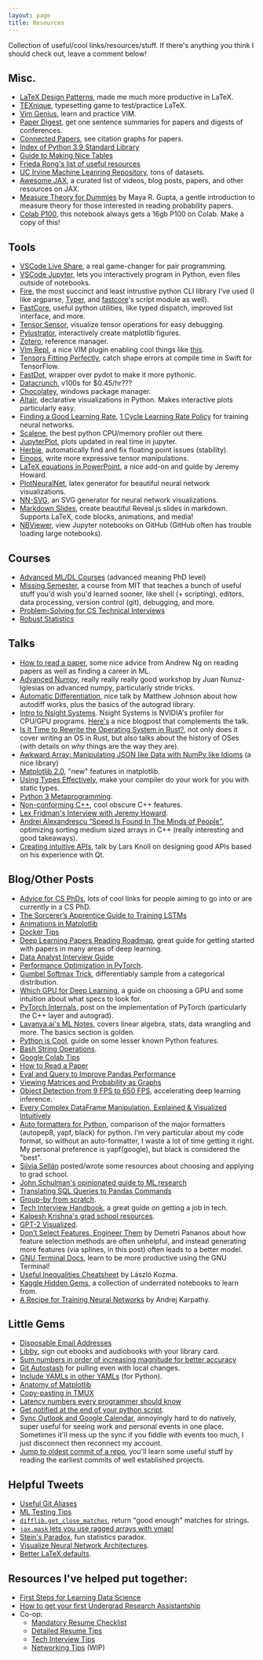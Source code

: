 ```yaml
---
layout: page
title: Resources
---
```


Collection of useful/cool links/resources/stuff. If there's anything you think I should check out, leave a comment below!

## Misc.
- [LaTeX Design Patterns](https://www.gleave.me/post/latex-design-patterns/), made me much more productive in LaTeX.
- [TEXnique](https://texnique.xyz/), typesetting game to test/practice LaTeX.
- [Vim Genius](http://www.vimgenius.com/), learn and practice VIM.
- [Paper Digest](https://www.paperdigest.org/), get one sentence summaries for papers and digests of conferences.
- [Connected Papers](https://www.connectedpapers.com/), see citation graphs for papers.
- [Index of Python 3.9 Standard Library](https://gist.github.com/jph00/d5981f649a83a754946964cf22322cb2)
- [Guide to Making Nice Tables](https://people.inf.ethz.ch/markusp/teaching/guides/guide-tables.pdf)
- [Frieda Rong's list of useful resources](https://dynalist.io/d/kA2h39HOsn9w2UrPBtRmRUdO)
- [UC Irvine Machine Leanring Repository](https://archive.ics.uci.edu/ml/index.php), tons of datasets.
- [Awesome JAX](https://github.com/n2cholas/awesome-jax), a curated list of videos, blog posts, papers, and other resources on JAX.
- [Measure Theory for Dummies](https://vannevar.ece.uw.edu/techsite/papers/documents/UWEETR-2006-0008.pdf) by Maya R. Gupta, a gentle introduction to measure theory for those interested in reading probability papers.
- [Colab P100](https://colab.research.google.com/drive/1D6krVG0PPJR2Je9g5eN_2h6JP73_NUXz), this notebook always gets a 16gb P100 on Colab. Make a copy of this!

## Tools
- [VSCode Live Share](https://code.visualstudio.com/blogs/2017/11/15/live-share), a real game-changer for pair programming.
- [VSCode Jupyter](https://code.visualstudio.com/docs/python/jupyter-support-py), lets you interactively program in Python, even files outside of notebooks.
- [Fire](https://github.com/google/python-fire), the most succinct and least intrustive python CLI library I've used (I like argparse, [Typer](https://typer.tiangolo.com/), and [fastcore](https://github.com/fastai/fastcore)'s script module as well).
- [FastCore](https://github.com/fastai/fastcore), useful python utilities, like typed dispatch, improved list interface, and more.
- [Tensor Sensor](https://explained.ai/tensor-sensor/index.html), visualize tensor operations for easy debugging.
- [Pylustrator](https://pylustrator.readthedocs.io/en/latest/), interactively create matplotlib figures.
- [Zotero](https://www.zotero.org/), reference manager.
- [Vim Repl](https://github.com/sillybun/vim-repl), a nice VIM plugin enabling cool things like [this](https://twitter.com/nicvadivelu/status/1226600113059045382).
- [Tensors Fitting Perfectly](https://github.com/google-research/swift-tfp), catch shape errors at compile time in Swift for TensorFlow.
- [FastDot](https://fastai.github.io/fastdot/), wrapper over pydot to make it more pythonic.
- [Datacrunch](https://course.fast.ai/start_datacrunch.html), v100s for $0.45/hr???
- [Chocolatey](https://chocolatey.org/docs/why), windows package manager.
- [Altair](https://altair-viz.github.io/gallery/index.html#interactive-charts), declarative visualizations in Python. Makes interactive plots particularly easy.
- [Finding a Good Learning Rate](https://sgugger.github.io/how-do-you-find-a-good-learning-rate.html), [1 Cycle Learning Rate Policy](https://sgugger.github.io/the-1cycle-policy.html#the-1cycle-policy) for training neural networks.
- [Scalene](https://github.com/emeryberger/scalene), the best python CPU/memory profiler out there.
- [JupyterPlot](https://lvwerra.github.io/jupyterplot/), plots updated in real time in jupyter.
- [Herbie](https://herbie.uwplse.org/), automatically find and fix floating point issues (stability).
- [Einops](https://arogozhnikov.github.io/einops/pytorch-examples.html), write more expressive tensor manipulations.
- [LaTeX equations in PowerPoint](https://www.fast.ai/2019/06/17/latex-ppt/), a nice add-on and guide by Jeremy Howard.
- [PlotNeuralNet](https://github.com/HarisIqbal88/PlotNeuralNet), latex generator for beautiful neural network visualizations.
- [NN-SVG](https://alexlenail.me/NN-SVG/LeNet.html), an SVG generator for neural network visualizations.
- [Markdown Slides](https://github.com/dadoomer/markdown-slides), create beautiful Reveal.js slides in markdown. Supports LaTeX, code blocks, animations, and media!
- [NBViewer](https://nbviewer.jupyter.org/), view Jupyter notebooks on GitHub (GitHub often has trouble loading large notebooks).

## Courses
- [Advanced ML/DL Courses](https://www.reddit.com/r/MachineLearning/comments/fdw0ax/d_advanced_courses_update/) (advanced meaning PhD level)
- [Missing Semester](https://missing.csail.mit.edu/), a course from MIT that teaches a bunch of useful stuff you'd wish you'd learned sooner, like shell (+ scripting), editors, data processing, version control (git), debugging, and more.
- [Problem-Solving for CS Technical Interviews](https://web.stanford.edu/class/cs9/)
- [Robust Statistics](https://youtu.be/txnftFoHHbo)

## Talks
- [How to read a paper](https://youtu.be/733m6qBH-jI), some nice advice from Andrew Ng on reading papers as well as finding a career in ML.
- [Advanced Numpy](https://youtu.be/cYugp9IN1-Q), really really really good workshop by Juan Nunuz-Iglesias on advanced numpy, particularly stride tricks.
- [Automatic Differentiation](http://videolectures.net/deeplearning2017_johnson_automatic_differentiation/), nice talk by Matthew Johnson about how autodiff works, plus the basics of the autograd library.
- [Intro to Nsight Systems](https://youtu.be/WA8C48FJi3c). Nsight Systems is NVIDIA's profiler for CPU/GPU programs.  [Here's](https://developer.nvidia.com/blog/nsight-systems-exposes-gpu-optimization/) a nice blogpost that complements the talk.
- [Is It Time to Rewrite the Operating System in Rust?](https://youtu.be/HgtRAbE1nBM), not only does it cover writing an OS in Rust, but also talks about the history of OSes (with details on _why_ things are the way they are).
- [Awkward Array: Manipulating JSON like Data with NumPy like Idioms](https://youtu.be/WlnUF3LRBj4) (a nice library)
- [Matplotlib 2.0](https://youtu.be/wwUIEflrTCk), "new" features in matplotlib.
- [Using Types Effectively](https://youtu.be/ojZbFIQSdl8), make your compiler do your work for you with static types.
- [Python 3 Metaprogramming](https://youtu.be/sPiWg5jSoZI).
- [Non-conforming C++](https://youtu.be/IAdLwUXRUvg), cool obscure C++ features.
- [Lex Fridman's Interview with Jeremy Howard](https://youtu.be/J6XcP4JOHmk).
- [Andrei Alexandrescu “Speed Is Found In The Minds of People"](https://youtu.be/FJJTYQYB1JQ), optimizing sorting medium sized arrays in C++ (really interesting and good takeaways).
- [Creating intuitive APIs](https://youtu.be/iVHDQagLsrg), talk by Lars Knoll on designing good APIs based on his experience with Qt.

## Blog/Other Posts
- [Advice for CS PhDs](https://phdadvice.carrd.co/), lots of cool links for people aiming to go into or are currently in a CS PhD.
- [The Sorcerer’s Apprentice Guide to Training LSTMs](https://www.niklasschmidinger.com/posts/2020-09-09-lstm-tricks/)
- [Animations in Matplotlib](https://www.kdnuggets.com/2019/05/animations-with-matplotlib.html)
- [Docker Tips](https://notes.hamel.dev/docs/docker/Docker-In-Action.html)
- [Deep Learning Papers Reading Roadmap](https://github.com/floodsung/Deep-Learning-Papers-Reading-Roadmap), great guide for getting started with papers in many areas of deep learning.
- [Data Analyst Interview Guide](https://www.notion.so/The-Data-Analyst-Interview-Guide-ede5f83551584950a040da9501dab248)
- [Performance Optimization in PyTorch](https://pytorch.org/tutorials/recipes/recipes/tuning_guide.html).
- [Gumbel Softmax Trick](https://anotherdatum.com/gumbel-gan.html), differentiably sample from a categorical distribution.
- [Which GPU for Deep Learning](https://timdettmers.com/2020/09/07/which-gpu-for-deep-learning/), a guide on choosing a GPU and some intuition about what specs to look for.
- [PyTorch Internals](http://blog.ezyang.com/2019/05/pytorch-internals/), post on the implementation of PyTorch (particularly the C++ layer and autograd).
- [Lavanya.ai's ML Notes](https://www.notion.so/lavanyaai/Lavanya-ai-d43ba856316e47ab98969ab4a613c629), covers linear algebra, stats, data wrangling and more. The basics section is golden.
- [Python is Cool](https://github.com/chiphuyen/python-is-cool), guide on some lesser known Python features.
- [Bash String Operations](https://wizardzines.com/comics/parameter-expansion/).
- [Google Colab Tips](https://amitness.com/2020/06/google-colaboratory-tips/)
- [How to Read a Paper](http://blizzard.cs.uwaterloo.ca/keshav/home/Papers/data/07/paper-reading.pdf)
- [Eval and Query to Improve Pandas Performance](https://jakevdp.github.io/PythonDataScienceHandbook/03.12-performance-eval-and-query.html)
- [Viewing Matrices and Probability as Graphs](https://www.math3ma.com/blog/matrices-probability-graphs)
- [Object Detection from 9 FPS to 650 FPS](https://paulbridger.com/posts/video_analytics_pipeline_tuning/), accelerating deep learning inference.
- [Every Complex DataFrame Manipulation, Explained & Visualized Intuitively](https://medium.com/analytics-vidhya/every-dataframe-manipulation-explained-visualized-intuitively-dbeea7a5529e)
- [Auto formatters for Python](https://medium.com/3yourmind/auto-formatters-for-python-8925065f9505), comparison of the major formatters (autopep8, yapf, black) for python. I'm very particular about my code format, so without an auto-formatter, I waste a lot of time getting it right. My personal preference is yapf(google), but black is considered the "best".
- [Silvia Sellán](http://dgp.toronto.edu/~sgsellan/) posted/wrote some resources about choosing and applying to grad school.
- [John Schulman's opinionated guide to ML research](http://joschu.net/blog/opinionated-guide-ml-research.html)
- [Translating SQL Queries to Pandas Commands](https://medium.com/jbennetcodes/how-to-rewrite-your-sql-queries-in-pandas-and-more-149d341fc53e)
- [Group-by from scratch](https://jakevdp.github.io/blog/2017/03/22/group-by-from-scratch/).
- [Tech Interview Handbook](https://yangshun.github.io/tech-interview-handbook/), a great guide on getting a job in tech.
- [Kalpesh Krishna's grad school resources](https://martiansideofthemoon.github.io/2018/05/29/grad-resources.html).
- [GPT-2 Visualized](http://jalammar.github.io/illustrated-gpt2/).
- [Don’t Select Features, Engineer Them](https://dpananos.github.io/posts/2020/12/blog-post-28/) by Demetri Pananos about how feature selection methods are often unhelpful, and instead generating more features (via splines, in this post) often leads to a better model.
- [GNU Terminal Docs](https://tiswww.case.edu/php/chet/readline/readline.html), learn to be more productive using the GNU Terminal!
- [Useful Inequalities Cheatsheet](http://www.lkozma.net/inequalities_cheat_sheet/) by László Kozma.
- [Kaggle Hidden Gems](https://www.kaggle.com/headsortails/hidden-gems-a-collection-of-underrated-notebooks#hidden-gems---the-complete-collection), a collection of underrated notebooks to learn from.
- [A Recipe for Training Neural Networks](http://karpathy.github.io/2019/04/25/recipe/) by Andrej Karpathy.

## Little Gems
- [Disposable Email Addresses](http://guerrillamail.com/inbox)
- [Libby](https://libbyapp.com/welcome), sign out ebooks and audiobooks with your library card.
- [Sum numbers in order of increasing magnitude for better accuracy](https://twitter.com/i/web/status/1302301255700627456)
- [Git Autostash](https://www.praqma.com/stories/git-autostash/) for pulling even with local changes.
- [Include YAMLs in other YAMLs](https://gist.github.com/joshbode/569627ced3076931b02f) (for Python).
- [Anatomy of Matplotlib](https://github.com/matplotlib/AnatomyOfMatplotlib)
- [Copy-pasting in TMUX](https://www.rushiagr.com/blog/2016/06/16/everything-you-need-to-know-about-tmux-copy-pasting-ubuntu/)
- [Latency numbers every programmer should know](http://cheat.sh/latency)
- [Get notified at the end of your python script](https://towardsdatascience.com/how-to-get-a-notification-when-your-training-is-complete-with-python-2d39679d5f0f).
- [Sync Outlook and Google Calendar](https://phw198.github.io/OutlookGoogleCalendarSync/), annoyingly hard to do natively, super useful for seeing work and personal events in one place. Sometimes it'll mess up the sync if you fiddle with events too much, I just disconnect then reconnect my account.
- [Jump to oldest commit of a repo](https://bpceee.github.io/oldest/), you'll learn some useful stuff by reading the earliest commits of well established projects.

## Helpful Tweets
- [Useful Git Aliases](https://twitter.com/SBinLondon/status/1333744070640930816?s=20)
- [ML Testing Tips](https://twitter.com/sh_reya/status/1329830437112320000)
- [`difflib.get_close_matches`](https://twitter.com/pybites/status/1301956083930607617), return "good enough" matches for strings.
- [`jax.mask` lets you use ragged arrays with vmap!](https://twitter.com/remilouf/status/1306180863101743109?s=20)
- [Stein's Paradox](https://twitter.com/i/web/status/1298274201682325509), fun statistics paradox.
- [Visualize Neural Network Architectures](https://twitter.com/ilkedemir/status/1327553154506887168).
- [Better LaTeX defaults](https://twitter.com/dustinvtran/status/1398129705660805121?s=20).

## Resources I've helped put together:
- [First Steps for Learning Data Science](https://nicholasvadivelu.com/2020/08/30/learn-data-sci/)
- [How to get your first Undergrad Research Assistantship](https://nicholasvadivelu.com/2020/09/28/undergrad-research/)
- Co-op:
  - [Mandatory Resume Checklist](https://github.com/n2cholas/resume-checklist)
  - [Detailed Resume Tips](https://docs.google.com/document/d/1rIcPf0HxjhHT9nZPqRGgzvPDn1CoFBWDsfJ-jpbVQyw/edit?usp=sharing)
  - [Tech Interview Tips](https://docs.google.com/document/d/1digEGu1feM6hUmtX6Nas-_J_q-nI5ZjMMTnPHTGc1jA/edit?usp=sharing)
  - [Networking Tips](https://docs.google.com/document/d/1QtuCTKy-nFEoBr8fBwphpxIBYGKOoISjtl9GyDA66y8/edit?usp=sharing) (WIP)


<br>
<div class="related">
  <script src="https://utteranc.es/client.js"
          repo="n2cholas/n2cholas.github.io"
          issue-term="pathname"
          label="comment"
          theme="github-light"
          crossorigin="anonymous"
          async>
  </script>
</div>
